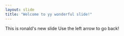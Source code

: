 ```yaml
---
layout: slide
title: "Welcome to yy wonderful slide!"
---
```

This is ronald's new slide
Use the left arrow to go back!